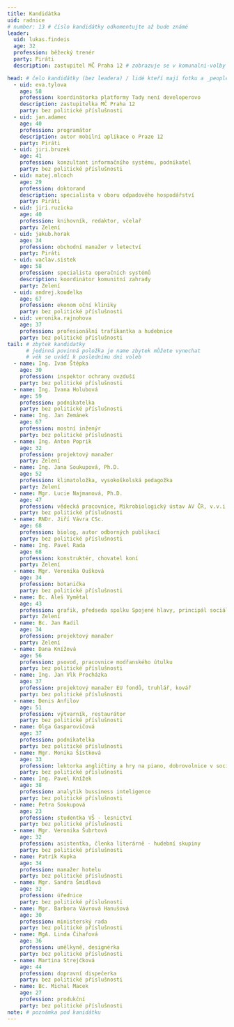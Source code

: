 ```yaml
---
title: Kandidátka
uid: radnice
# number: 13 # číslo kandidátky odkomentujte až bude známé
leader:
  uid: lukas.findeis
  age: 32
  profession: běžecký trenér
  party: Piráti
  description: zastupitel MČ Praha 12 # zobrazuje se v komunalni-volby

head: # čelo kandidátky (bez leadera) / lidé kteří mají fotku a _people/jmeno.md
  - uid: eva.tylova
    age: 58
    profession: koordinátorka platformy Tady není developerovo
    description: zastupitelka MČ Praha 12
    party: bez politické příslušnosti
  - uid: jan.adamec
    age: 40
    profession: programátor
    description: autor mobilní aplikace o Praze 12
    party: Piráti
  - uid: jiri.bruzek
    age: 41
    profession: konzultant informačního systému, podnikatel
    party: bez politické příslušnosti
  - uid: matej.mlcoch
    age: 29
    profession: doktorand
    description: specialista v oboru odpadového hospodářství
    party: Piráti
  - uid: jiri.ruzicka
    age: 40
    profession: knihovník, redaktor, včelař
    party: Zelení
  - uid: jakub.horak
    age: 34
    profession: obchodní manažer v letectví
    party: Piráti
  - uid: vaclav.sistek
    age: 58
    profession: specialista operačních systémů
    description: koordinátor komunitní zahrady
    party: Zelení
  - uid: andrej.koudelka
    age: 67
    profession: ekonom oční kliniky
    party: bez politické příslušnosti
  - uid: veronika.rajnohova
    age: 37
    profession: profesionální trafikantka a hudebnice
    party: bez politické příslušnosti
tail: # zbytek kandidatky
      # jedinná povinná položka je name zbytek můžete vynechat
      # věk se uvádí k poslednímu dni voleb
  - name: Ing. Ivan Štěpka
    age: 30
    profession: inspektor ochrany ovzduší
    party: bez politické příslušnosti
  - name: Ing. Ivana Holubová
    age: 59
    profession: podnikatelka
    party: bez politické příslušnosti
  - name: Ing. Jan Zemánek
    age: 67
    profession: mostní inženýr
    party: bez politické příslušnosti
  - name: Ing. Anton Poprik
    age: 32
    profession: projektový manažer
    party: Zelení
  - name: Ing. Jana Soukupová, Ph.D.
    age: 52
    profession: klimatoložka, vysokoškolská pedagožka
    party: Zelení
  - name: Mgr. Lucie Najmanová, Ph.D.
    age: 47
    profession: vědecká pracovnice, Mikrobiologický ústav AV ČR, v.v.i.
    party: bez politické příslušnosti
  - name: RNDr. Jiří Vávra CSc.
    age: 68
    profession: biolog, autor odborných publikací
    party: bez politické příslušnosti
  - name: Ing. Pavel Rada
    age: 68
    profession: konstruktér, chovatel koní
    party: Zelení
  - name: Mgr. Veronika Oušková
    age: 34
    profession: botanička
    party: bez politické příslušnosti
  - name: Bc. Aleš Vymětal
    age: 43
    profession: grafik, předseda spolku Spojené hlavy, principál sociálního divadla
    party: Zelení
  - name: Bc. Jan Radil
    age: 34
    profession: projektový manažer
    party: Zelení
  - name: Dana Knížová
    age: 56
    profession: psovod, pracovnice modřanského útulku
    party: bez politické příslušnosti
  - name: Ing. Jan Vlk Procházka
    age: 37
    profession: projektový manažer EU fondů, truhlář, kovář
    party: bez politické příslušnosti
  - name: Denis Anfilov
    age: 51
    profession: výtvarník, restaurátor
    party: bez politické příslušnosti
  - name: Olga Gasparovičová
    age: 37
    profession: podnikatelka
    party: bez politické příslušnosti
  - name: Mgr. Monika Šístková
    age: 33
    profession: lektorka angličtiny a hry na piano, dobrovolnice v sociálních službách
    party: bez politické příslušnosti
  - name: Ing. Pavel Knížek
    age: 38
    profession: analytik bussiness inteligence
    party: bez politické příslušnosti
  - name: Petra Soukupová
    age: 23
    profession: studentka VŠ - lesnictví
    party: bez politické příslušnosti
  - name: Mgr. Veronika Šubrtová
    age: 32
    profession: asistentka, členka literárně - hudební skupiny
    party: bez politické příslušnosti
  - name: Patrik Kupka
    age: 34
    profession: manažer hotelu
    party: bez politické příslušnosti
  - name: Mgr. Sandra Šmidlová
    age: 32
    profession: úřednice
    party: bez politické příslušnosti
  - name: Mgr. Barbora Vávrová Hanušová
    age: 30
    profession: ministerský rada
    party: bez politické příslušnosti
  - name: MgA. Linda Čihařová
    age: 36
    profession: umělkyně, designérka
    party: bez politické příslušnosti
  - name: Martina Strejčková
    age: 44
    profession: dopravní dispečerka
    party: bez politické příslušnosti
  - name: Bc. Michal Macek
    age: 27
    profession: produkční
    party: bez politické příslušnosti
note: # poznámka pod kanidátku
---
```

